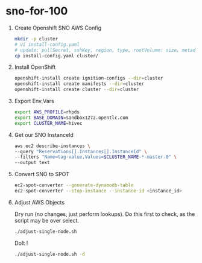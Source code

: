 # sno-for-100

1. Create Openshift SNO AWS Config

    ```bash
    mkdir -p cluster
    # vi install-config.yaml
    # update: pullSecret, sshKey, region, type, rootVolume: size, metadata: name, baseDomain
    cp install-config.yaml cluster/
    ```

2. Install OpenShift

    ```bash
    openshift-install create ignition-configs --dir=cluster
    openshift-install create manifests --dir=cluster
    openshift-install create cluster --dir=cluster
    ```

3. Export Env.Vars

    ```bash
    export AWS_PROFILE=rhpds
    export BASE_DOMAIN=sandbox1272.opentlc.com
    export CLUSTER_NAME=hivec
    ```

4. Get our SNO InstanceId

    ```bash
    aws ec2 describe-instances \
    --query "Reservations[].Instances[].InstanceId" \
    --filters "Name=tag-value,Values=$CLUSTER_NAME-*-master-0" \
    --output text
    ```

5. Convert SNO to SPOT

    ```bash
    ec2-spot-converter --generate-dynamodb-table
    ec2-spot-converter --stop-instance --instance-id <instance_id>
    ```

6. Adjust AWS Objects

    Dry run (no changes, just perform lookups). Do this first to check, as the script may be over select.

    ```bash
    ./adjust-single-node.sh
    ```

    DoIt !

    ```bash
    ./adjust-single-node.sh -d
    ```
